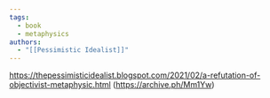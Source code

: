 ```yaml
---
tags:
  - book
  - metaphysics
authors:
  - "[[Pessimistic Idealist]]"
---
```

https://thepessimisticidealist.blogspot.com/2021/02/a-refutation-of-objectivist-metaphysic.html (https://archive.ph/Mm1Yw)